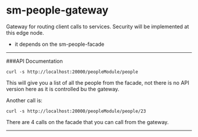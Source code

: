 # sm-people-gateway

Gateway for routing client calls to services.  Security will be implemented at this edge node.
* it depends on the sm-people-facade
---
###API Documentation

`curl -s http://localhost:20000/peopleModule/people`

This will give you a list of all the people from the facade,  not there is no API version here as it is controlled bu the gateway.

Another call is:

`curl -s http://localhost:20000/peopleModule/people/23`

There are 4 calls on the facade that you can call from the gateway.


---
